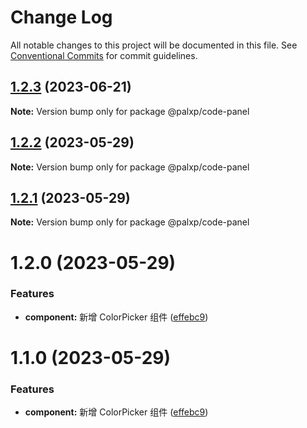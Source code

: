 # Change Log

All notable changes to this project will be documented in this file.
See [Conventional Commits](https://conventionalcommits.org) for commit guidelines.

## [1.2.3](https://github.com/palxiao/front-end-arsenal/compare/@palxp/code-panel@1.2.2...@palxp/code-panel@1.2.3) (2023-06-21)

**Note:** Version bump only for package @palxp/code-panel





## [1.2.2](https://github.com/palxiao/front-end-arsenal/compare/@palxp/code-panel@1.2.1...@palxp/code-panel@1.2.2) (2023-05-29)

**Note:** Version bump only for package @palxp/code-panel





## [1.2.1](https://github.com/palxiao/front-end-arsenal/compare/@palxp/code-panel@1.2.0...@palxp/code-panel@1.2.1) (2023-05-29)

**Note:** Version bump only for package @palxp/code-panel





# 1.2.0 (2023-05-29)


### Features

* **component:** 新增 ColorPicker 组件 ([effebc9](https://github.com/palxiao/front-end-arsenal/commit/effebc9795ce1426f3126c1fe07e58673da5748a))





# 1.1.0 (2023-05-29)


### Features

* **component:** 新增 ColorPicker 组件 ([effebc9](https://github.com/palxiao/front-end-arsenal/commit/effebc9795ce1426f3126c1fe07e58673da5748a))
